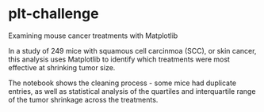 # plt-challenge
Examining mouse cancer treatments with Matplotlib

In a study of 249 mice with squamous cell carcinmoa (SCC), or skin cancer, this analysis uses Matplotlib to identify which treatments were most effective at shrinking tumor size. 

The notebook shows the cleaning process - some mice had duplicate entries, as well as statistical analysis of the quartiles and interquartile range of the tumor shrinkage across the treatments. 
